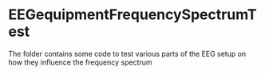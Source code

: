 # EEGequipmentFrequencySpectrumTest
The folder contains some code to test various parts of the EEG setup on how they influence the frequency spectrum
